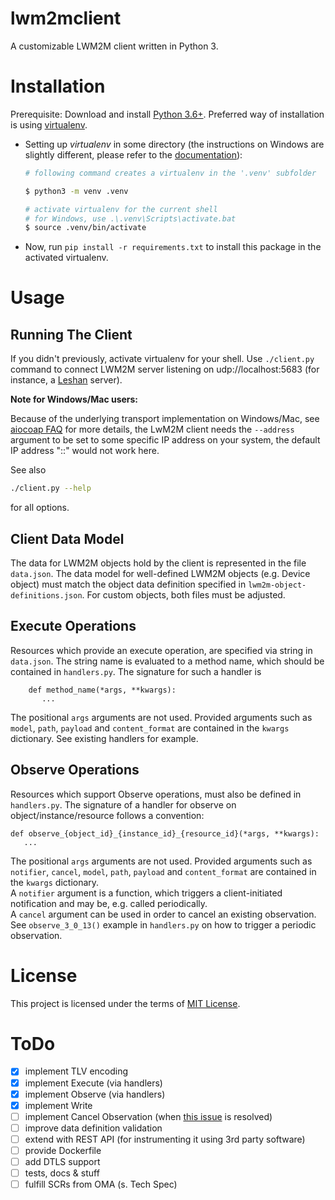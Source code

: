 
# lwm2mclient

A customizable LWM2M client written in Python 3.

# Installation

Prerequisite: Download and install [Python 3.6+](https://www.python.org/downloads/).
Preferred way of installation is using [virtualenv](https://docs.python.org/3/tutorial/venv.html).

* Setting up _virtualenv_ in some directory (the instructions on Windows are slightly different,
  please refer to the [documentation](https://docs.python.org/3/tutorial/venv.html)):
  ```sh
  # following command creates a virtualenv in the '.venv' subfolder 

  $ python3 -m venv .venv

  # activate virtualenv for the current shell
  # for Windows, use .\.venv\Scripts\activate.bat
  $ source .venv/bin/activate

  ```
* Now, run ``pip install -r requirements.txt`` to install this package in the activated virtualenv.


# Usage

## Running The Client

If you didn't previously, activate virtualenv for your shell.
Use ``./client.py`` command to connect LWM2M server listening on udp://localhost:5683 (for instance, a [Leshan](http://www.eclipse.org/leshan/) server).

**Note for Windows/Mac users:**

Because of the underlying transport implementation on Windows/Mac, 
see [aiocoap FAQ](https://aiocoap.readthedocs.io/en/latest/faq.html) for more details, 
the LwM2M client needs the ``--address`` argument to be set to some specific IP address on your system, 
the default IP address "::" would not work here. 

See also

```sh
./client.py --help
```

for all options.


## Client Data Model

The data for LWM2M objects hold by the client is represented in the file ``data.json``. The data model
for well-defined LWM2M objects (e.g. Device object) must match the object data definition
specified in ``lwm2m-object-definitions.json``. For custom objects, both files must be adjusted.

## Execute Operations

Resources which provide an execute operation, are specified via string in ``data.json``. The
string name is evaluated to a method name, which should be contained in ``handlers.py``.
The signature for such a handler is  
  
  ```
      def method_name(*args, **kwargs):
         ...
  ```
  
The positional ``args`` arguments are not used. Provided arguments such as ``model``, ``path``, 
``payload`` and ``content_format`` are contained in the ``kwargs`` dictionary. See existing
handlers for example.

## Observe Operations

Resources which support Observe operations, must also be defined in ``handlers.py``. 
The signature of a handler for observe on object/instance/resource follows a convention:  

```
def observe_{object_id}_{instance_id}_{resource_id}(*args, **kwargs):
   ...
```
  
The positional ``args`` arguments are not used. Provided arguments such as ``notifier``, ``cancel``, 
``model``, ``path``,  ``payload`` and ``content_format`` are contained in the ``kwargs`` dictionary.  
A ``notifier`` argument is a function, which triggers a client-initiated notification and may be, e.g. called
periodically.  
A ``cancel`` argument can be used in order to cancel an existing observation.
See ``observe_3_0_13()`` example in ``handlers.py`` on how to trigger a periodic observation.  

# License

This project is licensed under the terms of [MIT License](LICENSE).

# ToDo

* [x] implement TLV encoding
* [x] implement Execute (via handlers)
* [x] implement Observe (via handlers)
* [x] implement Write 
* [ ] implement Cancel Observation (when [this issue](https://github.com/chrysn/aiocoap/issues/30) is resolved)
* [ ] improve data definition validation
* [ ] extend with REST API (for instrumenting it using 3rd party software)
* [ ] provide Dockerfile
* [ ] add DTLS support
* [ ] tests, docs & stuff
* [ ] fulfill SCRs from OMA (s. Tech Spec)
